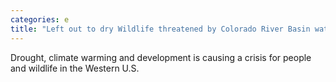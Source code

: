 ```yaml
---
categories: e
title: "Left out to dry Wildlife threatened by Colorado River Basin water crisis"
---
```

Drought, climate warming and development is causing a crisis for people and wildlife in the Western U.S.